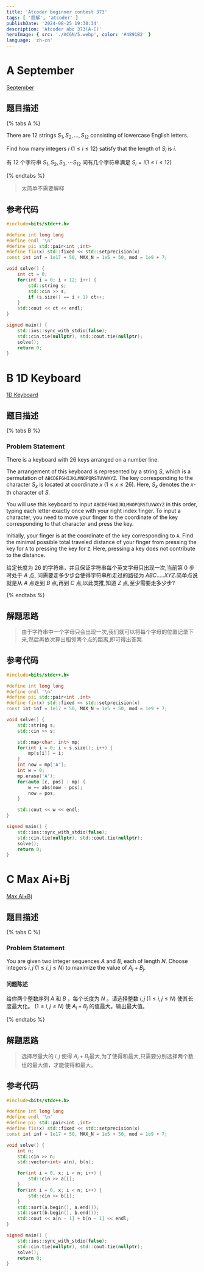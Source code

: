 ```yaml
---
title: 'Atcoder beginner contest 373'
tags: [ '题解', 'atcoder' ]
publishDate: '2024-08-25 19:30:34'
description: 'Atcoder abc 373(A-C)'
heroImage: { src: './ACGN/5.webp', color: '#4891B2' }
language: 'zh-cn'
---
```

# A September
 [September](https://atcoder.jp/contests/abc373/tasks/abc373_a)
## 题目描述
{% tabs A %}
<!-- tab 英文题面-->
There are $12$ strings $S_1, S_2, \ldots, S_{12}$ consisting of lowercase English letters.

Find how many integers $i$ $(1 \leq i \leq 12)$ satisfy that the length of $S_i$ is $i$.
<!-- endtab -->

<!-- tab 中文题面 -->
有 $12$ 个字符串 $S_1, S_2, S_3, \cdots S_{12}$
问有几个字符串满足 $S_{i} = i (1 \le i \le 12)$ 
<!-- endtab -->
{% endtabs %}
> 太简单不需要解释
## 参考代码

```cpp
#include<bits/stdc++.h>

#define int long long
#define endl '\n'
#define pii std::pair<int ,int>
#define fix(x) std::fixed << std::setprecision(x)
const int inf = 1e17 + 50, MAX_N = 1e5 + 50, mod = 1e9 + 7;

void solve() {
	int ct = 0;
	for(int i = 0; i < 12; i++) {
		std::string s;
		std::cin >> s;
		if (s.size() == i + 1) ct++;
	}
	std::cout << ct << endl;
}

signed main() {
	std::ios::sync_with_stdio(false);
	std::cin.tie(nullptr), std::cout.tie(nullptr);
	solve();
	return 0;
}
```

# B 1D Keyboard
[1D Keyboard](https://atcoder.jp/contests/abc373/tasks/abc373_b)
## 题目描述
{% tabs B %}
<!-- tab 英文题面-->
### Problem Statement

There is a keyboard with $26$ keys arranged on a number line.

The arrangement of this keyboard is represented by a string $S$, which is a permutation of `ABCDEFGHIJKLMNOPQRSTUVWXYZ`. The key corresponding to the character $S_x$ is located at coordinate $x$ $(1 \leq x \leq 26)$. Here, $S_x$ denotes the $x$\-th character of $S$.

You will use this keyboard to input `ABCDEFGHIJKLMNOPQRSTUVWXYZ` in this order, typing each letter exactly once with your right index finger. To input a character, you need to move your finger to the coordinate of the key corresponding to that character and press the key.

Initially, your finger is at the coordinate of the key corresponding to `A`. Find the minimal possible total traveled distance of your finger from pressing the key for `A` to pressing the key for `Z`. Here, pressing a key does not contribute to the distance.
<!-- endtab -->

<!-- tab 中文题面 -->
给定长度为 $26$ 的字符串，并且保证字符串每个英文字母只出现一次,当前第 $0$ 步时处于 $A$ 点, 问需要走多少步会使得字符串所走过的路径为 $ABC.....XYZ$.简单点说就是从 $A$ 点走到 $B$ 点,再到 $C$ 点,以此类推,知道 $Z$ 点,至少需要走多少步?
<!-- endtab -->
{% endtabs %}

## 解题思路
> 由于字符串中一个字母只会出现一次,我们就可以将每个字母的位置记录下来,然后再依次算出相邻两个点的距离,即可得出答案.

## 参考代码

```cpp
#include<bits/stdc++.h>

#define int long long
#define endl '\n'
#define pii std::pair<int ,int>
#define fix(x) std::fixed << std::setprecision(x)
const int inf = 1e17 + 50, MAX_N = 1e5 + 50, mod = 1e9 + 7;

void solve() {
	std::string s;
	std::cin >> s;

	std::map<char, int> mp;
	for(int i = 0; i < s.size(); i++) {
		mp[s[i]] = i;
	}
	int now = mp['A'];
	int w = 0;
	mp.erase('A');
	for(auto [c, pos] : mp) {
		w += abs(now - pos);
		now = pos;
	}

	std::cout << w << endl;
}

signed main() {
	std::ios::sync_with_stdio(false);
	std::cin.tie(nullptr), std::cout.tie(nullptr);
	solve();
	return 0;
}
```

# C Max Ai+Bj
[Max Ai+Bj](https://atcoder.jp/contests/abc373/tasks/abc373_c)
## 题目描述
{% tabs C %}
<!-- tab 英文题面 -->
### Problem Statement
You are given two integer sequences $A$ and $B$, each of length $N$. Choose integers $i, j$ $(1 \leq i, j \leq N)$ to maximize the value of $A_i + B_j$.
<!-- endtab -->

<!-- tab 中文题面 -->
#### 问题陈述

给你两个整数序列 $A$ 和 $B$ ，每个长度为 $N$ 。请选择整数 $i, j$ $(1 \leq i, j \leq N)$ 使其长度最大化。 $(1 \leq i, j \leq N)$ 使 $A _{i} + B_{j}$ 的值最大。输出最大值。
<!-- endtab -->
{% endtabs %}

## 解题思路
> 选择尽量大的 $i,j$ 使得 $A_{i} + B_{j}$最大,为了使得和最大,只需要分别选择两个数组的最大值，才能使得和最大。

## 参考代码

```cpp
#include<bits/stdc++.h>

#define int long long
#define endl '\n'
#define pii std::pair<int ,int>
#define fix(x) std::fixed << std::setprecision(x)
const int inf = 1e17 + 50, MAX_N = 1e5 + 50, mod = 1e9 + 7;

void solve() {
	int n;
	std::cin >> n;
	std::vector<int> a(n), b(n);

	for(int i = 0, x; i < n; i++) {
		std::cin >> a[i];
	}
	for(int i = 0, x; i < n; i++) {
		std::cin >> b[i];
	}
	std::sort(a.begin(), a.end());
	std::sort(b.begin(), b.end());
	std::cout << a[n - 1] + b[n - 1] << endl;
}

signed main() {
	std::ios::sync_with_stdio(false);
	std::cin.tie(nullptr), std::cout.tie(nullptr);
	solve();
	return 0;
}
```
